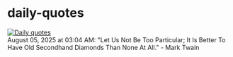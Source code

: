 # daily-quotes
[![Daily quotes](https://github.com/ceepu8/daily-quotes/actions/workflows/daily-quote.yml/badge.svg)](https://github.com/ceepu8/daily-quotes/actions/workflows/daily-quote.yml)<br/>
August 05, 2025 at 03:04 AM: "Let Us Not Be Too Particular; It Is Better To Have Old Secondhand Diamonds Than None At All." - Mark Twain
